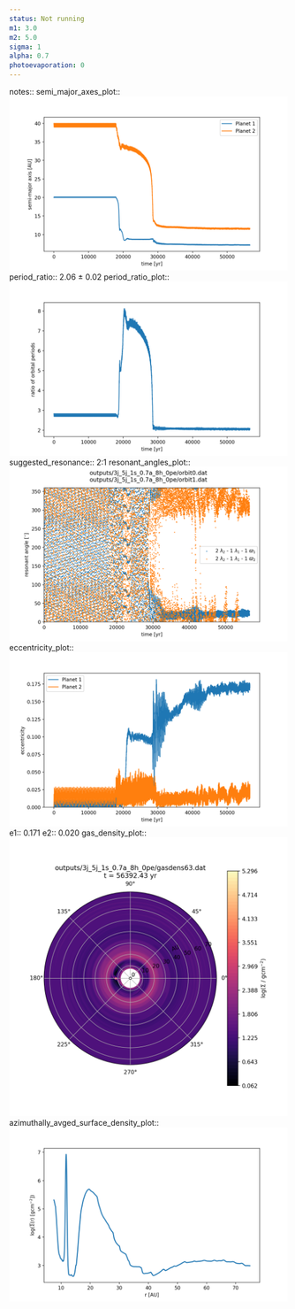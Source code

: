 ```yaml
---
status: Not running
m1: 3.0
m2: 5.0
sigma: 1
alpha: 0.7
photoevaporation: 0
---
```


notes::
semi_major_axes_plot:: ![semi_major_axes_3j_5j_1s_0.7a_8h_0pe.png](plots/semi_major_axes/semi_major_axes_3j_5j_1s_0.7a_8h_0pe.png)
period_ratio:: 2.06 ± 0.02
period_ratio_plot:: ![period_ratio_3j_5j_1s_0.7a_8h_0pe.png](plots/period_ratio/period_ratio_3j_5j_1s_0.7a_8h_0pe.png)
suggested_resonance:: 2:1
resonant_angles_plot:: ![resonant_angles_3j_5j_1s_0.7a_8h_0pe.png](plots/resonant_angles/resonant_angles_3j_5j_1s_0.7a_8h_0pe.png)
eccentricity_plot:: ![eccentricity_3j_5j_1s_0.7a_8h_0pe.png](plots/eccentricity/eccentricity_3j_5j_1s_0.7a_8h_0pe.png)
e1:: 0.171
e2:: 0.020
gas_density_plot:: ![gas_density_3j_5j_1s_0.7a_8h_0pe.png](plots/gas_density/gas_density_3j_5j_1s_0.7a_8h_0pe.png)
azimuthally_avged_surface_density_plot:: ![azimuthally_avged_surface_density_3j_5j_1s_0.7a_8h_0pe.png](plots/azimuthally_avged_surface_density/azimuthally_avged_surface_density_3j_5j_1s_0.7a_8h_0pe.png)
